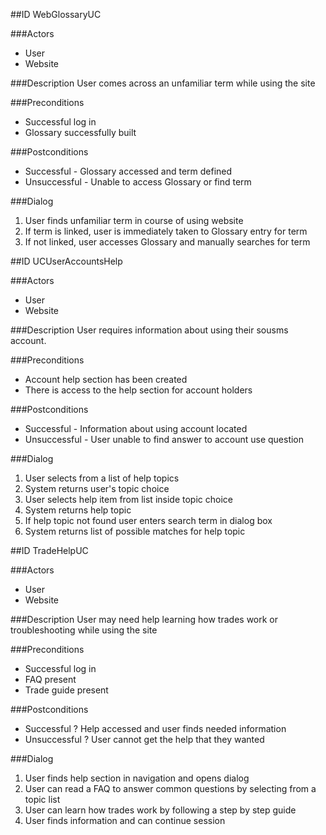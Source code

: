 ##ID
WebGlossaryUC

###Actors
* User
* Website

###Description
User comes across an unfamiliar term while using the site

###Preconditions
* Successful log in
* Glossary successfully built


###Postconditions
* Successful - Glossary accessed and term defined
* Unsuccessful - Unable to access Glossary or find term

###Dialog
1. User finds unfamiliar term in course of using website
2. If term is linked, user is immediately taken to Glossary entry for term
3. If not linked, user accesses Glossary and manually searches for term

##ID
UCUserAccountsHelp

###Actors
* User
* Website

###Description
User requires information about using their sousms account.

###Preconditions
* Account help section has been created
* There is access to the help section for account holders

###Postconditions
* Successful - Information about using account located
* Unsuccessful - User unable to find answer to account use question

###Dialog
1. User selects from a list of help topics
2. System returns user's topic choice
3. User selects help item from list inside topic choice
4. System returns help topic
5. If help topic not found user enters search term in dialog box
6. System returns list of possible matches for help topic

##ID
TradeHelpUC

###Actors
* User
* Website

###Description
User may need help learning how trades work or troubleshooting while using the site

###Preconditions
* Successful log in
* FAQ present
* Trade guide present

###Postconditions
* Successful ? Help accessed and user finds needed information
* Unsuccessful ? User cannot get the help that they wanted

###Dialog
1. User finds help section in navigation and opens dialog
2. User can read a FAQ to answer common questions by selecting from a topic list
3. User can learn how trades work by following a step by step guide
4. User finds information and can continue session